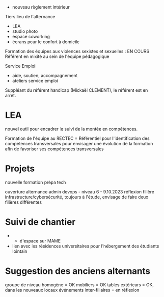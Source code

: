 
- nouveau règlement intérieur

Tiers lieu de l'alternance
- LEA
- studio photo
- espace coworking
- écrans pour le confort à domicile

Formation des équipes aux violences sexistes et sexuelles : EN COURS
Référent en mixité au sein de l'équipe pédagogique

Service Emploi
- aide, soutien, accompagnement
- ateliers service emploi

Suppléant du référent handicap (Mickaël CLEMENT), le référent est en arrêt.

# LEA
nouvel outil pour encadrer le suivi de la montée en compétences.

Formation de l'équipe au RECTEC = Référentiel pour l'identification des compétences transversales
pour envisager une évolution de la formation afin de favoriser ses compétences transversales

# Projets
nouvelle formation prépa tech

ouverture alternance
admin devops - niveau 6 - 9.10.2023
réflexion filière infrastructure/cybersécurité, toujours à l'étude, envisage de faire deux filières différentes

# Suivi de chantier
- - d'espace sur MAME
- lien avec les résidences universitaires pour l'hébergement des étudiants lointain

# Suggestion des anciens alternants
groupe de niveau homogène = OK
mobiliers = OK
tables extérieurs = OK, dans les nouveaux locaux
événements inter-filiaires = en réflexion




